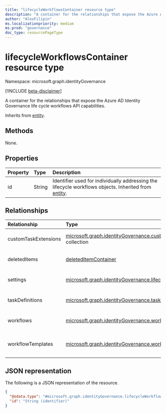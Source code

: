 ```yaml
---
title: "lifecycleWorkflowsContainer resource type"
description: "A container for the relationships that expose the Azure AD Identity Governance life cycle workflows API capabilities."
author: "AlexFilipin"
ms.localizationpriority: medium
ms.prod: "governance"
doc_type: resourcePageType
---
```


# lifecycleWorkflowsContainer resource type

Namespace: microsoft.graph.identityGovernance

[!INCLUDE [beta-disclaimer](../../includes/beta-disclaimer.md)]

A container for the relationships that expose the Azure AD Identity Governance life cycle workflows API capabilities.

Inherits from [entity](../resources/entity.md).

## Methods

None.

## Properties

|Property|Type|Description|
|:---|:---|:---|
|id|String|Identifier used for individually addressing the lifecycle workflows objects. Inherited from [entity](../resources/entity.md).|

## Relationships

|Relationship|Type|Description|
|:---|:---|:---|
|customTaskExtensions|[microsoft.graph.identityGovernance.customTaskExtension](../resources/identitygovernance-customtaskextension.md) collection|The **customTaskExtension** instance.|
|deletedItems|[deletedItemContainer](../resources/deleteditemcontainer.md)|Deleted workflows in your lifecycle workflows instance.|
|settings|[microsoft.graph.identityGovernance.lifecycleManagementSettings](../resources/identitygovernance-lifecyclemanagementsettings.md)|The settings of the lifecycle workflows instance.|
|taskDefinitions|[microsoft.graph.identityGovernance.taskDefinition](../resources/identitygovernance-taskdefinition.md) collection|The definition of tasks within the lifecycle workflows instance.|
|workflows|[microsoft.graph.identityGovernance.workflow](../resources/identitygovernance-workflow.md) collection|The workflows in the lifecycle workflows instance.|
|workflowTemplates|[microsoft.graph.identityGovernance.workflowTemplate](../resources/identitygovernance-workflowtemplate.md) collection|The workflow templates in the lifecycle workflow instance. |

## JSON representation

The following is a JSON representation of the resource.
<!-- {
  "blockType": "resource",
  "keyProperty": "id",
  "@odata.type": "microsoft.graph.identityGovernance.lifecycleWorkflowsContainer",
  "baseType": "microsoft.graph.entity",
  "openType": false
}
-->
``` json
{
  "@odata.type": "#microsoft.graph.identityGovernance.lifecycleWorkflowsContainer",
  "id": "String (identifier)"
}
```


